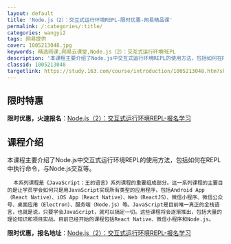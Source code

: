 ```yaml
---
layout: default
title: 'Node.js（2）：交互式运行环境REPL-限时优惠-网易精品课'
permalink: /:categories/:title/
categories: wangyi2
tags: 网易提供
cover: 1005213048.jpg
keywords: 精选网课,网易云课堂,Node.js（2）：交互式运行环境REPL
description: '本课程主要介绍了Node.js中交互式运行环境REPL的使用方法，包括如何在REPL中执行命令，与Node.js交互等。'
classid: 1005213048
targetlink: https://study.163.com/course/introduction/1005213048.htm?share=1&shareId=1025206652&utm_campaign=share&utm_medium=iphoneShare&utm_source=&utm_u=1025206652
---
```


## 限时特惠

**限时优惠，火速报名**：[Node.js（2）：交互式运行环境REPL-报名学习](https://study.163.com/course/introduction/1005213048.htm?share=1&shareId=1025206652&utm_campaign=share&utm_medium=iphoneShare&utm_source=&utm_u=1025206652)

## 课程介绍

本课程主要介绍了Node.js中交互式运行环境REPL的使用方法，包括如何在REPL中执行命令，与Node.js交互等。

      本系列课程是《JavaScript：王的语言》系列课程的重要组成部分。这一系列课程的主要目的是让学员学会如何只是用JavaScript实现所有类型的应用程序，包括Android App （React Native）、iOS App（React Native）、Web（ReactJS）、微信小程序、微信公众号、桌面应用（Electron）、服务端（Node.js）等。JavaScript是目前唯一真正的全栈语言，也就是说，只要学会JavaScript，就可以搞定一切。这些课程将会逐渐推出，包括大量的理论知识和项目实战。目前已经开始的课程包括React Native、微信小程序和Node.js。

**限时优惠，报名地址**：[Node.js（2）：交互式运行环境REPL-报名学习](https://study.163.com/course/introduction/1005213048.htm?share=1&shareId=1025206652&utm_campaign=share&utm_medium=iphoneShare&utm_source=&utm_u=1025206652)

